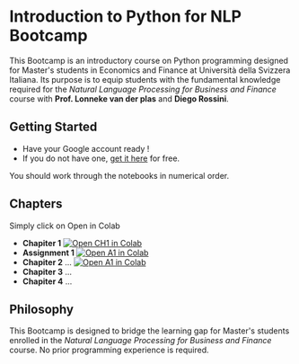# Introduction to Python for NLP Bootcamp 
This Bootcamp is an introductory course on Python programming designed for Master's students in Economics and Finance at Università della Svizzera Italiana. 
Its purpose is to equip students with the fundamental knowledge required for the *Natural Language Processing for Business and Finance* course with **Prof. Lonneke van der plas** and **Diego Rossini**.
## Getting Started
* Have your Google account ready !
* If you do not have one, [get it here](https://support.google.com/mail/answer/56256?hl=en) for free. 

You should work through the notebooks in numerical order.
## Chapters
Simply click on Open in Colab
* **Chapiter 1**  [![Open CH1 in Colab](https://colab.research.google.com/assets/colab-badge.svg)](https://colab.research.google.com/drive/1dVcMjR_mZHIwranCjkBNbq6vXM4Uj_p-?usp=sharing)
* **Assignment 1**  [![Open A1 in Colab](https://colab.research.google.com/assets/colab-badge.svg)](https://colab.research.google.com/drive/1QiATDEUYnoDjeTYHXCxlPsWLNASbwtI4?usp=sharing)
* **Chapiter 2**  ... [![Open A1 in Colab](https://colab.research.google.com/assets/colab-badge.svg)](https://colab.research.google.com/drive/1yk9nL4W5uA0ypdUTZGQfTu1zvuvxsQZs#scrollTo=VBx3MMaRqf9A)
* **Chapiter 3**  ...
* **Chapiter 4** ...

## Philosophy
This Bootcamp is designed to bridge the learning gap for Master's students enrolled in the *Natural Language Processing for Business and Finance* course. 
No prior programming experience is required.
